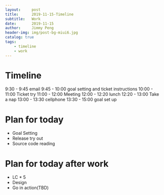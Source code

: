 ```yaml
---
layout:     post
title:      2019-11-15-Timeline
subtitle:   Work
date:       2019-11-15
author:     Jimmy Peng
header-img: img/post-bg-miui6.jpg
catalog: true
tags:
    - timeline
    - work
---
```


# Timeline
9:30 - 9:45 email
9:45 - 10:00 goal setting and ticket instructions
10:00 - 11:00 Ticket try
11:00 - 12:00 Meeting
12:00 - 12:20 lunch
12:20 - 13:00 Take a nap
13:00 - 13:30 cellphone
13:30 - 15:00 goal set up
 
# Plan for today
- Goal Setting
- Release try out
- Source code reading

# Plan for today after work
- LC * 5
- Design
- Go in action(TBD)
